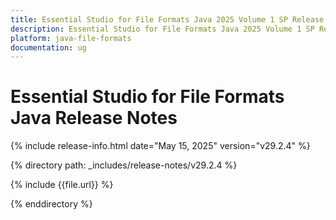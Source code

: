 ```yaml
---
title: Essential Studio for File Formats Java 2025 Volume 1 SP Release Release Notes  
description: Essential Studio for File Formats Java 2025 Volume 1 SP Release Release Notes  
platform: java-file-formats
documentation: ug
---
```


# Essential Studio for File Formats Java  Release Notes  

{% include release-info.html date="May 15, 2025"  version="v29.2.4" %} 

{% directory path: _includes/release-notes/v29.2.4 %}

{% include {{file.url}} %}

{% enddirectory %}